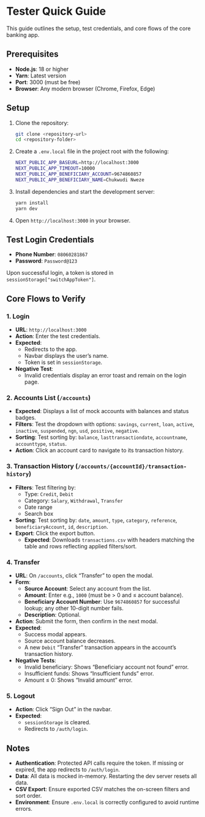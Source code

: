 # Tester Quick Guide

This guide outlines the setup, test credentials, and core flows of the core banking app.

## Prerequisites

- **Node.js**: 18 or higher
- **Yarn**: Latest version
- **Port**: 3000 (must be free)
- **Browser**: Any modern browser (Chrome, Firefox, Edge)

## Setup

1. Clone the repository:

   ```bash
   git clone <repository-url>
   cd <repository-folder>
   ```

2. Create a `.env.local` file in the project root with the following:

   ```bash
   NEXT_PUBLIC_APP_BASEURL=http://localhost:3000
   NEXT_PUBLIC_APP_TIMEOUT=10000
   NEXT_PUBLIC_APP_BENEFICIARY_ACCOUNT=9674860857
   NEXT_PUBLIC_APP_BENEFICIARY_NAME=Chukwudi Nweze
   ```

3. Install dependencies and start the development server:

   ```bash
   yarn install
   yarn dev
   ```

4. Open `http://localhost:3000` in your browser.

## Test Login Credentials

- **Phone Number**: `08060281867`
- **Password**: `Password@123`

Upon successful login, a token is stored in `sessionStorage["switchAppToken"]`.

## Core Flows to Verify

### 1. Login

- **URL**: `http://localhost:3000`
- **Action**: Enter the test credentials.
- **Expected**:
  - Redirects to the app.
  - Navbar displays the user’s name.
  - Token is set in `sessionStorage`.
- **Negative Test**:
  - Invalid credentials display an error toast and remain on the login page.

### 2. Accounts List (`/accounts`)

- **Expected**: Displays a list of mock accounts with balances and status badges.
- **Filters**: Test the dropdown with options: `savings`, `current`, `loan`, `active`, `inactive`, `suspended`, `ngn`, `usd`, `positive`, `negative`.
- **Sorting**: Test sorting by: `balance`, `lasttransactiondate`, `accountname`, `accounttype`, `status`.
- **Action**: Click an account card to navigate to its transaction history.

### 3. Transaction History (`/accounts/{accountId}/transaction-history`)

- **Filters**: Test filtering by:
  - Type: `Credit`, `Debit`
  - Category: `Salary`, `Withdrawal`, `Transfer`
  - Date range
  - Search box
- **Sorting**: Test sorting by: `date`, `amount`, `type`, `category`, `reference`, `beneficiaryAccount`, `id`, `description`.
- **Export**: Click the export button.
  - **Expected**: Downloads `transactions.csv` with headers matching the table and rows reflecting applied filters/sort.

### 4. Transfer

- **URL**: On `/accounts`, click “Transfer” to open the modal.
- **Form**:
  - **Source Account**: Select any account from the list.
  - **Amount**: Enter e.g., `1000` (must be > 0 and ≤ account balance).
  - **Beneficiary Account Number**: Use `9674860857` for successful lookup; any other 10-digit number fails.
  - **Description**: Optional.
- **Action**: Submit the form, then confirm in the next modal.
- **Expected**:
  - Success modal appears.
  - Source account balance decreases.
  - A new `Debit` “Transfer” transaction appears in the account’s transaction history.
- **Negative Tests**:
  - Invalid beneficiary: Shows “Beneficiary account not found” error.
  - Insufficient funds: Shows “Insufficient funds” error.
  - Amount ≤ 0: Shows “Invalid amount” error.

### 5. Logout

- **Action**: Click “Sign Out” in the navbar.
- **Expected**:
  - `sessionStorage` is cleared.
  - Redirects to `/auth/login`.

## Notes

- **Authentication**: Protected API calls require the token. If missing or expired, the app redirects to `/auth/login`.
- **Data**: All data is mocked in-memory. Restarting the dev server resets all data.
- **CSV Export**: Ensure exported CSV matches the on-screen filters and sort order.
- **Environment**: Ensure `.env.local` is correctly configured to avoid runtime errors.
